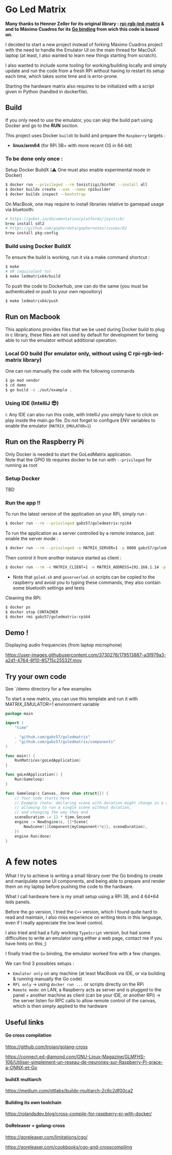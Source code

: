 # Go Led Matrix

**Many thanks to Henner Zeller for its original library : [rpi-rgb-led-matrix](https://github.com/hzeller/rpi-rgb-led-matrix) & 
and to Máximo Cuadros for its [Go binding](https://github.com/mcuadros/go-rpi-rgb-led-matrix) from wich this code is based on.**

I decided to start a new project instead of forking Máximo Cuadros project with the need to handle the Emulator UI on the main thread for MacOsX laptop (at least, I also wanted to learn new things starting from scratch).

I also wanted to include some tooling for working/building locally and simply update and run the code from a fresh RPi without having to restart its setup each time, which takes some time and is error-prone.

Starting the hardware matrix also requires to be initialized with a script given in Python (handled in dockerfile).

## Build

If you only need to use the emulator, you can skip the build part using Docker and go to the **RUN** section.

This project uses Docker `buildX` to build and prepare the `Raspberry` targets :
- **linux/arm64** (for RPi 3B+ with more recent OS in 64-bit)

### To be done only once : 
Setup Docker BuildX (⚠️ One must also enable experimental mode in Docker)
```sh
$ docker run --privileged --rm tonistiigi/binfmt --install all
$ docker buildx create --use --name rpibuilder
$ docker buildx inspect --bootstrap
```

On MacBook, one may require to install libraries relative to gamepad usage via bluetooth:
```sh
# https://gobot.io/documentation/platforms/joystick/
brew install sdl2
# https://github.com/gopherdata/gophernotes/issues/82
brew install pkg-config
```

### Build using Docker BuildX
To ensure the build is working, run it via a make command shortcut :
```sh
$ make
# OR (equivalent to)
$ make ledmatrix64/build
```
To push the code to Dockerhub, one can do the same
(you must be authenticated or push to your own repository)
```sh
$ make ledmatrix64/push
```

## Run on Macbook

This applications provides files that we be used during Docker build to plug in c library, 
these files are not used by default for development for being able to run the emulator without additional operation.

### Local GO build (for emulator only, without using C rpi-rgb-led-matrix library)
One can run manually the code with the following commands
```sh
$ go mod vendor
$ cd demo
$ go build -o ./out/example .
```
### Using IDE (IntelliJ 😎)
ℹ️: Any IDE can also run this code, with IntelliJ you simply have to click on play inside the main.go file.
Do not forget to configure ENV variables to enable the emulator (`MATRIX_EMULATOR=1`)

## Run on the Raspberry Pi

Only Docker is needed to start the GoLedMatrix application.  
Note that the GPIO lib requires docker to be run with `--privileged` for running as root

### Setup Docker

TBD

### Run the app !!

To run the latest version of the application on your RPi, simply run :
```sh
$ docker run --rm --privileged gabz57/goledmatrix:rpi64
```
To run the application as a server controlled by a remote instance, just enable the server mode :
```sh
$ docker run --rm --privileged -e MATRIX_SERVER=1 -p 8080 gabz57/goledmatrix:rpi64
```
Then control it from another instance started as client :
```sh
$ docker run --rm -e MATRIX_CLIENT=1 -e MATRIX_ADDRESS=192.168.1.14 -p 8080 gabz57/goledmatrix:rpi64
```

* Note that `goled.sh` and `goserverled.sh` scripts can be copied to the raspberry and avoid you to typing these commands, they also contain some bluetooth settings and tests 

Cleaning the RPi:
```sh
$ docker ps
$ docker stop CONTAINER
$ docker rmi gabz57/goledmatrix:rpi64
```

## Demo !

Displaying audio frequencies (from laptop microphone)

https://user-images.githubusercontent.com/3730276/179513887-a3f979a3-a2d1-4764-8f10-85715c25532f.mov

## Try your own code

See `/demo directory for a few examples

To start a new matrix, you can use this template and run it with MATRIX_EMULATOR=1 environment variable

```go
package main

import (
	"time"

	. "github.com/gabz57/goledmatrix"
	. "github.com/gabz57/goledmatrix/components"
)

func main() {
    RunMatrices(goLedApplication)
}

func goLedApplication() {
    Run(Gameloop)
}

func Gameloop(c Canvas, done chan struct{}) {
    // Your code starts here
    // Example (note: declaring scene with duration might change in a close future, 
    // allowing to run a single scene without duration, 
    // and changing the way they end
    sceneDuration := 12 * time.Second
    engine := NewEngine(c, []*Scene{
        NewScene([]Component{myComponent(*c)}, sceneDuration),
    })
    engine.Run(done)
}
```

# A few notes

What I try to achieve is writing a small library over the Go binding to create and manipulate some UI components, and being able to prepare and render them on my laptop before pushing the code to the hardware.

What I call hardware here is my small setup using a RPi 3B, and 4 64*64 leds panels.

Before the go version, I tried the `C++` version, which I found quite hard to read and maintain, I also miss experience on writing tests in this language, even if I really appreciate the low level control.

I also tried and had a fully working `TypeScript` version, but had some difficulties to write an emulator using either a web page, contact me if you have hints on this ;)

I finally tried the `Go` binding, the emulator worked fine with a few changes.

We can find 3 possibles setups :
- `Emulator only` on any machine (at least MacBook via IDE, or via building & running manually the Go code)
- `RPi only` -> using `docker run ...` or scripts directly on the RPi
- `Remote mode`: on LAN, a Raspberry acts as server and is plugged to the panel + another machine as client (can be your IDE, or another RPi) -> the server listen for RPC calls to allow remote control of the canvas, which is then simply applied to the hardware

## Useful links
#### Go cross compilation
https://github.com/troian/golang-cross

https://connect.ed-diamond.com/GNU-Linux-Magazine/GLMFHS-106/Utiliser-simplement-un-reseau-de-neurones-sur-Raspberry-Pi-grace-a-ONNX-et-Go

#### buildX multiarch
https://medium.com/nttlabs/buildx-multiarch-2c6c2df00ca2

#### Building its own toolchain
https://rolandsdev.blog/cross-compile-for-raspberry-pi-with-docker/
#### GoReleaser + golang-cross
https://goreleaser.com/limitations/cgo/

https://goreleaser.com/cookbooks/cgo-and-crosscompiling
